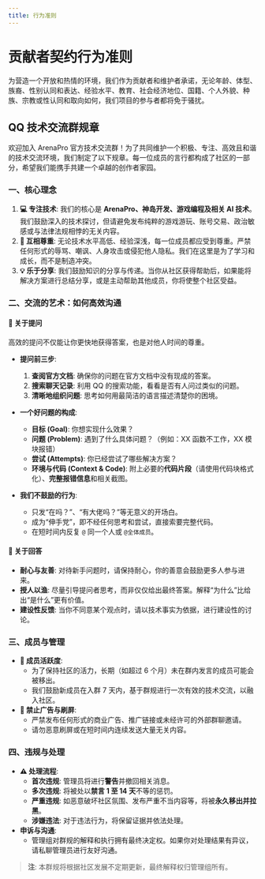 ```yaml
---
title: 行为准则
---
```


# 贡献者契约行为准则

为营造一个开放和热情的环境，我们作为贡献者和维护者承诺，无论年龄、体型、族裔、性别认同和表达、经验水平、教育、社会经济地位、国籍、个人外貌、种族、宗教或性认同和取向如何，我们项目的参与者都将免于骚扰。

## QQ 技术交流群规章

欢迎加入 ArenaPro 官方技术交流群！为了共同维护一个积极、专注、高效且和谐的技术交流环境，我们制定了以下规章。每一位成员的言行都构成了社区的一部分，希望我们能携手共建一个卓越的创作者家园。

### 一、核心理念

1.  **💻 专注技术**: 我们的核心是 **ArenaPro、神岛开发、游戏编程及相关 AI 技术**。我们鼓励深入的技术探讨，但请避免发布纯粹的游戏游玩、账号交易、政治敏感或与法律法规相悖的无关内容。
2.  **🤝 互相尊重**: 无论技术水平高低、经验深浅，每一位成员都应受到尊重。严禁任何形式的辱骂、嘲讽、人身攻击或侵犯他人隐私。我们在这里是为了学习和成长，而不是制造冲突。
3.  **💡 乐于分享**: 我们鼓励知识的分享与传递。当你从社区获得帮助后，如果能将解决方案进行总结分享，或是主动帮助其他成员，你将使整个社区受益。

### 二、交流的艺术：如何高效沟通

#### 📝 **关于提问**

高效的提问不仅能让你更快地获得答案，也是对他人时间的尊重。

- **提问前三步**:

  1.  **查阅官方文档**: 确保你的问题在官方文档中没有现成的答案。
  2.  **搜索聊天记录**: 利用 QQ 的搜索功能，看看是否有人问过类似的问题。
  3.  **清晰地组织问题**: 思考如何用最简洁的语言描述清楚你的困境。

- **一个好问题的构成**:

  - **目标 (Goal)**: 你想实现什么效果？
  - **问题 (Problem)**: 遇到了什么具体问题？（例如：XX 函数不工作，XX 模块报错）
  - **尝试 (Attempts)**: 你已经尝试了哪些解决方案？
  - **环境与代码 (Context & Code)**: 附上必要的**代码片段**（请使用代码块格式化）、**完整报错信息**和相关截图。

- **我们不鼓励的行为**:
  - 只发“在吗？”、“有大佬吗？”等无意义的开场白。
  - 成为“伸手党”，即不经任何思考和尝试，直接索要完整代码。
  - 在短时间内反复 `@` 同一个人或 `@全体成员`。

#### 🙌 **关于回答**

- **耐心与友善**: 对待新手问题时，请保持耐心，你的善意会鼓励更多人参与进来。
- **授人以渔**: 尽量引导提问者思考，而非仅仅给出最终答案。解释“为什么”比给出“是什么”更有价值。
- **建设性反馈**: 当你不同意某个观点时，请以技术事实为依据，进行建设性的讨论。

### 三、成员与管理

- **👥 成员活跃度**:
  - 为了保持社区的活力，长期（如超过 6 个月）未在群内发言的成员可能会被移出。
  - 我们鼓励新成员在入群 7 天内，基于群规进行一次有效的技术交流，以融入社区。
- **🚫 禁止广告与刷屏**:
  - 严禁发布任何形式的商业广告、推广链接或未经许可的外部群聊邀请。
  - 请勿恶意刷屏或在短时间内连续发送大量无关内容。

### 四、违规与处理

- **⚠️ 处理流程**:
  - **首次违规**: 管理员将进行**警告**并撤回相关消息。
  - **多次违规**: 将被处以**禁言 1 至 14 天**不等的惩罚。
  - **严重违规**: 如恶意破坏社区氛围、发布严重不当内容等，将被**永久移出并拉黑**。
  - **涉嫌违法**: 对于违法行为，将保留证据并依法处理。
- **申诉与沟通**:
  - 管理组对群规的解释和执行拥有最终决定权。如果你对处理结果有异议，请私聊管理员进行友好沟通。

> **注**: 本群规将根据社区发展不定期更新，最终解释权归管理组所有。
